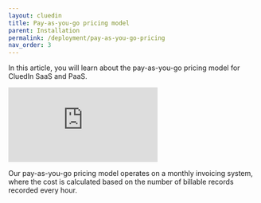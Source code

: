 ```yaml
---
layout: cluedin
title: Pay-as-you-go pricing model
parent: Installation
permalink: /deployment/pay-as-you-go-pricing
nav_order: 3
---
```


In this article, you will learn about the pay-as-you-go pricing model for CluedIn SaaS and PaaS.

<div class="videoFrame">
<iframe src="https://player.vimeo.com/video/927077274?badge=0&amp;autopause=0&amp;player_id=0&amp;app_id=58479" frameborder="0" allow="autoplay; fullscreen; picture-in-picture" title="Pay-as-you-go pricing model for CluedIn SaaS and PaaS"></iframe>
</div>

Our pay-as-you-go pricing model operates on a monthly invoicing system, where the cost is calculated based on the number of billable records recorded every hour.